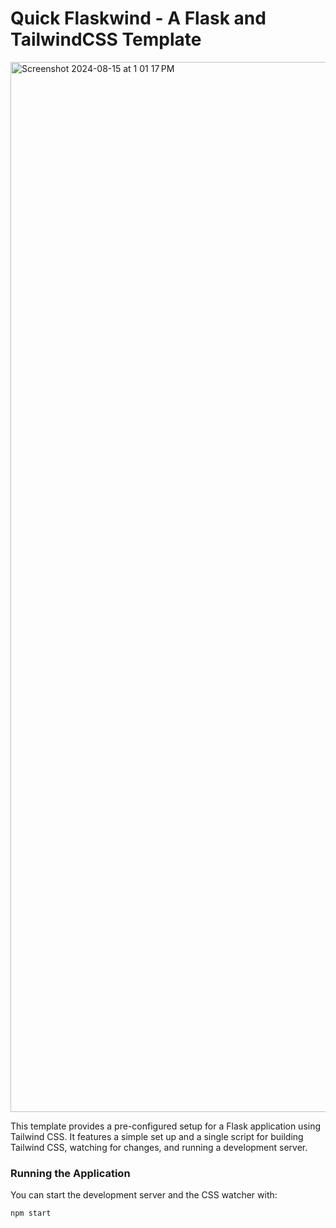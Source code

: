 # Quick Flaskwind - A Flask and TailwindCSS Template
<img width="1680" alt="Screenshot 2024-08-15 at 1 01 17 PM" src="https://github.com/user-attachments/assets/fa4fe65b-931d-4872-9b4b-ab3c655db985">

This template provides a pre-configured setup for a Flask application using Tailwind CSS. It features a simple set up and a single script for building Tailwind CSS, watching for changes, and running a development server.

### Running the Application
You can start the development server and the CSS watcher with:
```bash
npm start
```
